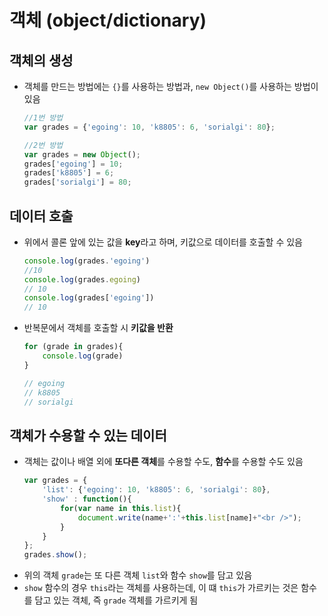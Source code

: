 # 객체 (object/dictionary)

## 객체의 생성

- 객체를 만드는 방법에는 `{}`를 사용하는 방법과, `new Object()`를 사용하는 방법이 있음
  ```javascript
  //1번 방법
  var grades = {'egoing': 10, 'k8805': 6, 'sorialgi': 80};

  //2번 방법
  var grades = new Object();
  grades['egoing'] = 10;
  grades['k8805'] = 6;
  grades['sorialgi'] = 80;
  ```

## 데이터 호출

- 위에서 콜론 앞에 있는 값을 **key**라고 하며, 키값으로 데이터를 호출할 수 있음
  ```javascript
  console.log(grades.'egoing')
  //10
  console.log(grades.egoing)
  // 10
  console.log(grades['egoing'])
  // 10
  ```

- 반복문에서 객체를 호출할 시 **키값을 반환**
    ```javascript
    for (grade in grades){
        console.log(grade)
    }

    // egoing
    // k8805
    // sorialgi
    ```

## 객체가 수용할 수 있는 데이터
- 객체는 값이나 배열 외에 **또다른 객체**를 수용할 수도, **함수**를 수용할 수도 있음
    ```javascript
    var grades = {
        'list': {'egoing': 10, 'k8805': 6, 'sorialgi': 80},
        'show' : function(){
            for(var name in this.list){
                document.write(name+':'+this.list[name]+"<br />");
            }
        }
    };
    grades.show();
    ```
- 위의 객체 `grade`는 또 다른 객체 `list`와 함수 `show`를 담고 있음
- `show` 함수의 경우 `this`라는 객체를 사용하는데, 이 떄 `this`가 가르키는 것은 함수를 담고 있는 객체, 즉 `grade` 객체를 가르키게 됨

